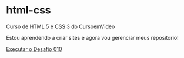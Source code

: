 # html-css
 Curso de HTML 5 e CSS 3 do CursoemVideo

 Estou aprendendo a criar sites e agora vou gerenciar meus repositorio!

<a href="https://arthurvergani-code.github.io/html-css/exercicio/ex001/index.html">Executar o Desafio 010</a>